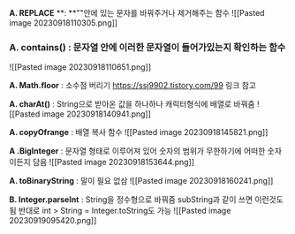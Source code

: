 **A. REPLACE** **:  **""안에 있는 문자를 바꿔주거나 제거해주는 함수 ![[Pasted image 20230918110305.png]]


### **A. contains()** : 문자열 안에 이러한 문자열이 들어가있는지 확인하는 함수
![[Pasted image 20230918110651.png]]
	

**A. Math.floor** :  소수점 버리기 https://ssj9902.tistory.com/99 링크 참고


**A. charAt()** : String으로 받아온 값을 하나하나 캐릭터형식에 배열로 바꿔줌
![[Pasted image 20230918140941.png]]

**A. copyOfrange** : 배열 복사 함수 
![[Pasted image 20230918145821.png]]

**A .BigInteger** : 문자열 형태로 이루어져 있어 숫자의 범위가 무한하기에 어떠한 숫자이든지 담음
![[Pasted image 20230918153644.png]]

**A. toBinaryString** : 말이 필요 없삼
![[Pasted image 20230918160241.png]]


**B. Integer.parseInt** : String을 정수형으로 바꿔줌  subString과 같이 쓰면 이런것도 됨
반대로 int > String = Integer.toString도 가능
![[Pasted image 20230919095420.png]]



